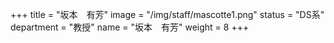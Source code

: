 +++
title = "坂本　有芳"
image = "/img/staff/mascotte1.png"
status = "DS系"
department = "教授"
name = "坂本　有芳"
weight = 8
+++